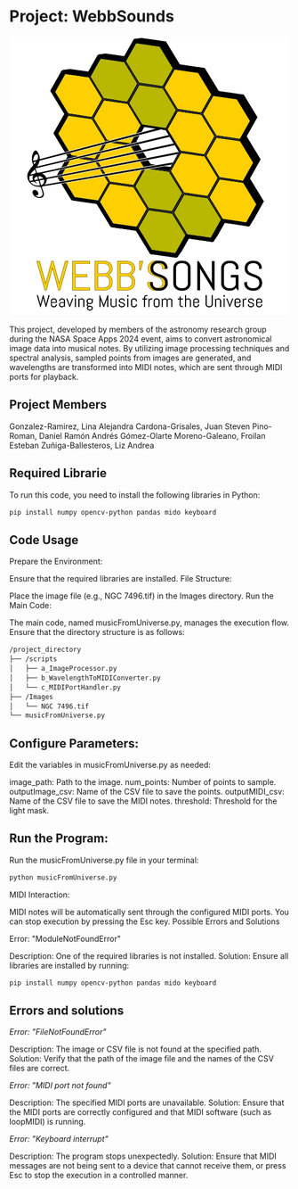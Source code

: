 # Project: WebbSounds

<p align="center"> <img src="logo.jpeg" width="500" height="500" /> </p>

This project, developed by members of the astronomy research group during the NASA Space Apps 2024 event, aims to convert astronomical image data into musical notes. By utilizing image processing techniques and spectral analysis, sampled points from images are generated, and wavelengths are transformed into MIDI notes, which are sent through MIDI ports for playback.

## Project Members

  Gonzalez-Ramirez, Lina Alejandra 
  Cardona-Grisales, Juan Steven 
  Pino-Roman, Daniel
  Ramón Andrés Gómez-Olarte
  Moreno-Galeano, Froilan Esteban 
  Zuñiga-Ballesteros, Liz Andrea 

## Required Librarie

To run this code, you need to install the following libraries in Python:

```bash
pip install numpy opencv-python pandas mido keyboard
```

## Code Usage
Prepare the Environment:

Ensure that the required libraries are installed.
File Structure:

Place the image file (e.g., NGC 7496.tif) in the Images directory.
Run the Main Code:

The main code, named musicFromUniverse.py, manages the execution flow. Ensure that the directory structure is as follows:

```bash
/project_directory
├── /scripts
│   ├── a_ImageProcessor.py
│   ├── b_WavelengthToMIDIConverter.py
│   └── c_MIDIPortHandler.py
├── /Images
│   └── NGC 7496.tif
└── musicFromUniverse.py
```

## Configure Parameters:

Edit the variables in musicFromUniverse.py as needed:

  image_path: Path to the image.
  num_points: Number of points to sample.
  outputImage_csv: Name of the CSV file to save the points.
  outputMIDI_csv: Name of the CSV file to save the MIDI notes.
  threshold: Threshold for the light mask.

## Run the Program:

Run the musicFromUniverse.py file in your terminal:

```bash
python musicFromUniverse.py
```

MIDI Interaction:

MIDI notes will be automatically sent through the configured MIDI ports. You can stop execution by pressing the Esc key.
Possible Errors and Solutions

Error: "ModuleNotFoundError"

Description: One of the required libraries is not installed.
Solution: Ensure all libraries are installed by running:

```bash
pip install numpy opencv-python pandas mido keyboard
```
## Errors and solutions

*Error: "FileNotFoundError"*

Description: The image or CSV file is not found at the specified path.
Solution: Verify that the path of the image file and the names of the CSV files are correct.

*Error: "MIDI port not found"*

Description: The specified MIDI ports are unavailable.
Solution: Ensure that the MIDI ports are correctly configured and that MIDI software (such as loopMIDI) is running.

*Error: "Keyboard interrupt"*

Description: The program stops unexpectedly.
Solution: Ensure that MIDI messages are not being sent to a device that cannot receive them, or press Esc to stop the execution in a controlled manner.
